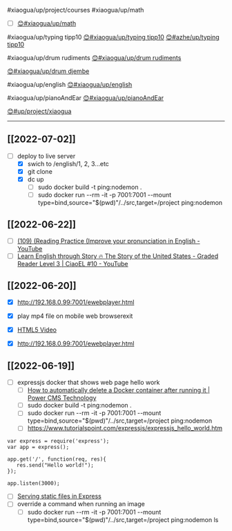 #xiaogua/up/project/courses
#xiaogua/up/math

- [ ] [😊#xiaogua/up/math](https://47.111.95.20:6001/user/17/md?prefill=%23xiaogua%2Fup%2Fmath)


#xiaogua/up/typing tipp10
[😊#xiaogua/up/typing tipp10](https://47.111.95.20:6001/user/17/md?prefill=%23xiaogua%2Fup%2Ftyping%20tipp10)
[😊#azhe/up/typing tipp10](https://47.111.95.20:6001/user/2/md?prefill=%23azhe%2Fup%2Ftyping%20tipp10)

#xiaogua/up/drum rudiments
[😊#xiaogua/up/drum rudiments](https://47.111.95.20:6001/user/17/md?prefill=%23xiaogua%2Fup%2Fdrum%20rudiments)

[😊#xiaogua/up/drum djembe](https://47.111.95.20:6001/user/17/md?prefill=%23xiaogua%2Fup%2Fdrum%20djembe)

#xiaogua/up/english
[😊#xiaogua/up/english](https://47.111.95.20:6001/user/17/md?prefill=%23xiaogua%2Fup%2Fenglish)

#xiaogua/up/pianoAndEar
[😊#xiaogua/up/pianoAndEar](https://47.111.95.20:6001/user/17/md?prefill=%23xiaogua%2Fup%2FpianoAndEar)

[😊#up/project/xiaogua](https://47.111.95.20:6001/user/1/md?prefill=%23up%2Fproject%2Fxiaogua)



----------------------------------

## [[2022-07-02]]
- [ ] deploy to live server
	- [x] swich to /english/1, 2, 3...etc
	- [x] git clone
	- [x] dc up
		- [ ] sudo docker build -t ping:nodemon .
		- [ ] sudo docker run --rm -it -p 7001:7001 --mount type=bind,source="$(pwd)"/../src,target=/project ping:nodemon

## [[2022-06-22]]
- [ ] [(109) (Reading Practice (Improve your pronunciation in English - YouTube](https://www.youtube.com/watch?v=E0APXrppsP4)
- [ ] [Learn English through Story 🔥 The Story of the United States - Graded Reader Level 3 | CiaoEL #10 - YouTube](https://www.youtube.com/watch?v=Y1SDLJLN9DY)

## [[2022-06-20]]
- [x] http://192.168.0.99:7001/ewebplayer.html
- [x] play mp4 file on mobile web browserexit
- [x] [HTML5 Video](https://www.w3.org/2010/05/video/mediaevents.html)
- [x] http://192.168.0.99:7001/ewebplayer.html


## [[2022-06-19]]
- [ ] expressjs docker that shows web page hello work
	- [ ] [How to automatically delete a Docker container after running it | Power CMS Technology](https://www.powercms.in/article/how-automatically-delete-docker-container-after-running-it)	
	- [ ] sudo docker build -t ping:nodemon .
	- [ ] sudo docker run --rm -it -p 7001:7001 --mount type=bind,source="$(pwd)"/../src,target=/project ping:nodemon
	- [ ] https://www.tutorialspoint.com/expressjs/expressjs_hello_world.htm

```
var express = require('express');
var app = express();

app.get('/', function(req, res){
   res.send("Hello world!");
});

app.listen(3000);
```

- [ ] [Serving static files in Express](https://expressjs.com/en/starter/static-files.html)
- [ ] override a command when running an image
	- [ ] sudo docker run --rm -it -p 7001:7001 --mount type=bind,source="$(pwd)"/../src,target=/project ping:nodemon ls